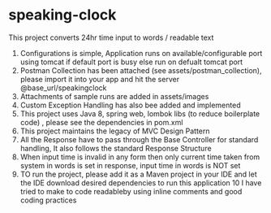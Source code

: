 # speaking-clock
This project converts 24hr time input to words / readable text

1. Configurations is simple, Application runs on available/configurable port using tomcat if default port is busy else run on defualt tomcat port
2. Postman Collection has been attached (see assets/postman_collection), please import it into your app and hit the server @base_url/speakingclock
3. Attachments of sample runs are added in assets/images
4. Custom Exception Handling has also bee added and implemented
5. This project uses Java 8, spring web, lombok libs (to reduce boilerplate code) , please see the dependencies in pom.xml
6. This project maintains the legacy of MVC Design Pattern
7. All the Response have to pass through the Base Controller for standard handling, It also follows the standard Response Structure
8. When input time is invalid in any form then only current time taken from system in words is set in response, input time in words is NOT set
9. TO run the project, please add it as a Maven project in your IDE and let the IDE download desired dependencies to run this application
10 I have tried to make to code readableby using inline comments and good coding practices
